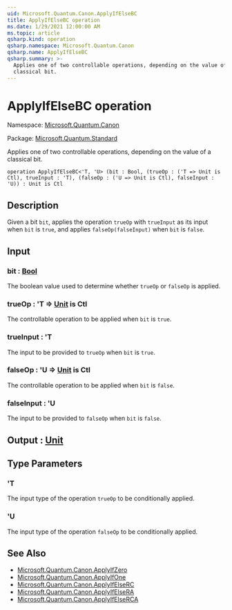 ```yaml
---
uid: Microsoft.Quantum.Canon.ApplyIfElseBC
title: ApplyIfElseBC operation
ms.date: 1/29/2021 12:00:00 AM
ms.topic: article
qsharp.kind: operation
qsharp.namespace: Microsoft.Quantum.Canon
qsharp.name: ApplyIfElseBC
qsharp.summary: >-
  Applies one of two controllable operations, depending on the value of a
  classical bit.
---
```


# ApplyIfElseBC operation

Namespace: [Microsoft.Quantum.Canon](xref:Microsoft.Quantum.Canon)

Package: [Microsoft.Quantum.Standard](https://nuget.org/packages/Microsoft.Quantum.Standard)


Applies one of two controllable operations, depending on the value of aclassical bit.

```qsharp
operation ApplyIfElseBC<'T, 'U> (bit : Bool, (trueOp : ('T => Unit is Ctl), trueInput : 'T), (falseOp : ('U => Unit is Ctl), falseInput : 'U)) : Unit is Ctl
```


## Description

Given a bit `bit`, applies the operation `trueOp` with `trueInput` asits input when `bit` is `true`, and applies `falseOp(falseInput)`when `bit` is `false`.

## Input

### bit : [Bool](xref:microsoft.quantum.lang-ref.bool)

The boolean value used to determine whether `trueOp` or `falseOp` isapplied.


### trueOp : 'T => [Unit](xref:microsoft.quantum.lang-ref.unit)  is Ctl

The controllable operation to be applied when `bit` is `true`.


### trueInput : 'T

The input to be provided to `trueOp` when `bit` is `true`.


### falseOp : 'U => [Unit](xref:microsoft.quantum.lang-ref.unit)  is Ctl

The controllable operation to be applied when `bit` is `false`.


### falseInput : 'U

The input to be provided to `falseOp` when `bit` is `false`.



## Output : [Unit](xref:microsoft.quantum.lang-ref.unit)



## Type Parameters

### 'T

The input type of the operation `trueOp` to be conditionally applied.
### 'U

The input type of the operation `falseOp` to be conditionally applied.

## See Also

- [Microsoft.Quantum.Canon.ApplyIfZero](xref:Microsoft.Quantum.Canon.ApplyIfZero)
- [Microsoft.Quantum.Canon.ApplyIfOne](xref:Microsoft.Quantum.Canon.ApplyIfOne)
- [Microsoft.Quantum.Canon.ApplyIfElseRC](xref:Microsoft.Quantum.Canon.ApplyIfElseRC)
- [Microsoft.Quantum.Canon.ApplyIfElseRA](xref:Microsoft.Quantum.Canon.ApplyIfElseRA)
- [Microsoft.Quantum.Canon.ApplyIfElseRCA](xref:Microsoft.Quantum.Canon.ApplyIfElseRCA)